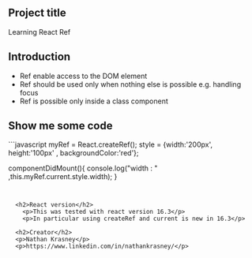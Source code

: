   <h2>Project title</h2>
    Learning React Ref 
  
  <h2>Introduction</h2>
    <ul>
      <li>Ref enable access to the DOM element</li>
      <li>Ref should be used only when nothing else is possible e.g. handling focus</li>
      <li>Ref is possible only inside a class component</li>
    </ul>

   
  
  <h2>Show me some code</h2>
```javascript
  myRef = React.createRef();
  style = {width:'200px', height:'100px' , backgroundColor:'red'};
 
  componentDidMount(){
    console.log("width : " ,this.myRef.current.style.width);
  }
```
  
  
  <h2>React version</h2>
    <p>This was tested with react version 16.3</p>
    <p>In particular using createRef and current is new in 16.3</p>
  
  <h2>Creator</h2>
  <p>Nathan Krasney</p>
  <p>https://www.linkedin.com/in/nathankrasney/</p>
  

